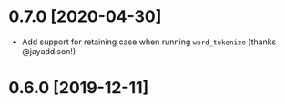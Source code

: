 0.7.0 [2020-04-30]
==================
* Add support for retaining case when running `word_tokenize` (thanks @jayaddison!)

0.6.0 [2019-12-11]
==================
